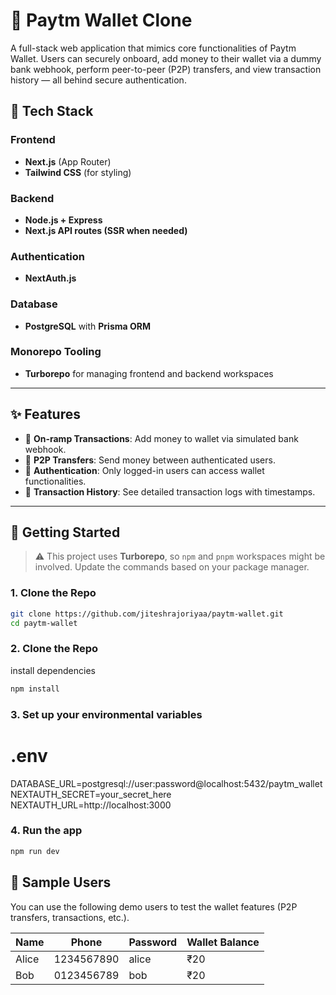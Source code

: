 # 💸 Paytm Wallet Clone

A full-stack web application that mimics core functionalities of Paytm Wallet. Users can securely onboard, add money to their wallet via a dummy bank webhook, perform peer-to-peer (P2P) transfers, and view transaction history — all behind secure authentication.

## 🔧 Tech Stack

### Frontend
- **Next.js** (App Router)
- **Tailwind CSS** (for styling)

### Backend
- **Node.js + Express**
- **Next.js API routes (SSR when needed)**

### Authentication
- **NextAuth.js**

### Database
- **PostgreSQL** with **Prisma ORM**

### Monorepo Tooling
- **Turborepo** for managing frontend and backend workspaces

---

## ✨ Features

- 🧾 **On-ramp Transactions**: Add money to wallet via simulated bank webhook.
- 🤝 **P2P Transfers**: Send money between authenticated users.
- 🔐 **Authentication**: Only logged-in users can access wallet functionalities.
- 📜 **Transaction History**: See detailed transaction logs with timestamps.

---

## 🚀 Getting Started

> ⚠️ This project uses **Turborepo**, so `npm` and `pnpm` workspaces might be involved. Update the commands based on your package manager.

### 1. Clone the Repo
```bash
git clone https://github.com/jiteshrajoriyaa/paytm-wallet.git
cd paytm-wallet
```
### 2. Clone the Repo
install dependencies

```bash
npm install
```
### 3. Set up your environmental variables
# .env
DATABASE_URL=postgresql://user:password@localhost:5432/paytm_wallet
NEXTAUTH_SECRET=your_secret_here
NEXTAUTH_URL=http://localhost:3000

### 4. Run the app
```bash
npm run dev
```

## 🧪 Sample Users

You can use the following demo users to test the wallet features (P2P transfers, transactions, etc.).

| Name         | Phone                   | Password   | Wallet Balance |
|--------------|-------------------------|------------|----------------|
| Alice        | 1234567890              | alice      | ₹20            |
| Bob          | 0123456789              | bob        | ₹20            |







